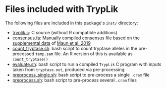 # Files included with TrypLik

The following files are included in this package's `inst/` directory:

* [tryplik.c](tryplik.c): C source (without R compatible additions)
* [consensus.fa](consensus.fa): Manually compiled consensus file based on the [supplemental data][consensus] of [Maun et al. 2019][maun2019]
* [count_tryptase.sh](count_tryptase.sh): bash script to count tryptase alleles in the pre-processed `temp.sam` file. An R version of this is available as `count_tryptase()`
* [evaluate.sh](evaluate.sh): bash script to run a compiled `TrypLik` C program with inputs taken from `tryptase.out`, produced via pre-processing
* [preprocess_single.sh](preprocess_single.sh): bash script to pre-process a single `.cram` file
* [preprocess.sh](preprocess.sh): bash script to pre-process several `.cram` files

[consensus]: https://www.cell.com/cms/10.1016/j.cell.2019.09.009/attachment/3a53f18d-da9f-4021-929c-0e6231b9d7ad/mmc2.pdf
[maun2019]: https://www.cell.com/cell/fulltext/S0092-8674(19)31015-3
